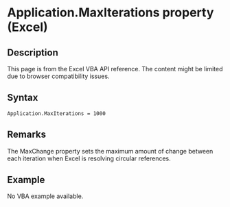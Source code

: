 # Application.MaxIterations property (Excel)

## Description
This page is from the Excel VBA API reference. The content might be limited due to browser compatibility issues.

## Syntax
```vba
Application.MaxIterations = 1000
```

## Remarks
The MaxChange property sets the maximum amount of change between each iteration when Excel is resolving circular references.

## Example
No VBA example available.
